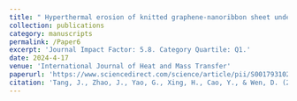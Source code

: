 ```yaml
---
title: " Hyperthermal erosion of knitted graphene-nanoribbon sheet under atomic oxygen bombardment"
collection: publications
category: manuscripts
permalink: /Paper6
excerpt: 'Journal Impact Factor: 5.8. Category Quartile: Q1.'
date: 2024-4-17
venue: 'International Journal of Heat and Mass Transfer'
paperurl: 'https://www.sciencedirect.com/science/article/pii/S0017931024003727?via%3Dihub'
citation: 'Tang, J., Zhao, J., Yao, G., Xing, H., Cao, Y., & Wen, D. (2024). Hyperthermal erosion of knitted graphene-nanoribbon sheet under atomic oxygen bombardment. International Journal of Heat and Mass Transfer, 227, 125541.'
---
```

